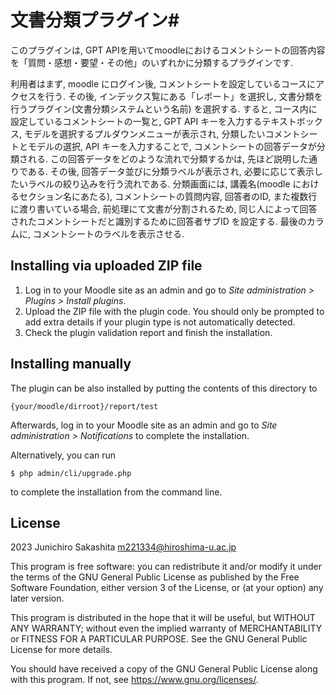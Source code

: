 # 文書分類プラグイン#

このプラグインは, GPT APIを用いてmoodleにおけるコメントシートの回答内容を「質問・感想・要望・その他」のいずれかに分類するプラグインです.

利用者はまず, moodle にログイン後, コメントシートを設定しているコースにアクセスを行う. 
その後, インデックス覧にある「レポート」を選択し, 文書分類を行うプラグイン(文書分類システムという名前) を選択する. 
すると, コース内に設定しているコメントシートの一覧と, GPT API キーを入力するテキストボックス, モデルを選択するプルダウンメニューが表示され, 分類したいコメントシートとモデルの選択, API キーを入力することで, コメントシートの回答データが分類される. 
この回答データをどのような流れで分類するかは, 先ほど説明した通りである.
その後, 回答データ並びに分類ラベルが表示され, 必要に応じて表示したいラベルの絞り込みを行う流れである. 
分類画面には, 講義名(moodle におけるセクション名にあたる), コメントシートの質問内容, 回答者のID, また複数行に渡り書いている場合, 前処理にて文書が分割されるため, 同じ人によって回答されたコメントシートだと識別するために回答者サブID を設定する. 
最後のカラムに, コメントシートのラベルを表示させる.

## Installing via uploaded ZIP file ##

1. Log in to your Moodle site as an admin and go to _Site administration >
   Plugins > Install plugins_.
2. Upload the ZIP file with the plugin code. You should only be prompted to add
   extra details if your plugin type is not automatically detected.
3. Check the plugin validation report and finish the installation.

## Installing manually ##

The plugin can be also installed by putting the contents of this directory to

    {your/moodle/dirroot}/report/test

Afterwards, log in to your Moodle site as an admin and go to _Site administration >
Notifications_ to complete the installation.

Alternatively, you can run

    $ php admin/cli/upgrade.php

to complete the installation from the command line.

## License ##

2023 Junichiro Sakashita <m221334@hiroshima-u.ac.jp>

This program is free software: you can redistribute it and/or modify it under
the terms of the GNU General Public License as published by the Free Software
Foundation, either version 3 of the License, or (at your option) any later
version.

This program is distributed in the hope that it will be useful, but WITHOUT ANY
WARRANTY; without even the implied warranty of MERCHANTABILITY or FITNESS FOR A
PARTICULAR PURPOSE.  See the GNU General Public License for more details.

You should have received a copy of the GNU General Public License along with
this program.  If not, see <https://www.gnu.org/licenses/>.
